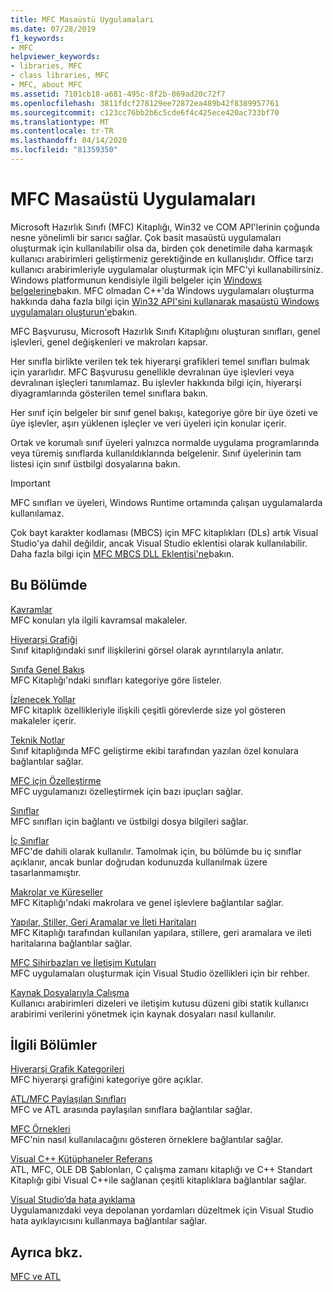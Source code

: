 ```yaml
---
title: MFC Masaüstü Uygulamaları
ms.date: 07/28/2019
f1_keywords:
- MFC
helpviewer_keywords:
- libraries, MFC
- class libraries, MFC
- MFC, about MFC
ms.assetid: 7101cb18-a681-495c-8f2b-069ad20c72f7
ms.openlocfilehash: 3811fdcf278129ee72872ea489b42f8389957761
ms.sourcegitcommit: c123cc76bb2b6c5cde6f4c425ece420ac733bf70
ms.translationtype: MT
ms.contentlocale: tr-TR
ms.lasthandoff: 04/14/2020
ms.locfileid: "81359350"
---
```

# <a name="mfc-desktop-applications"></a>MFC Masaüstü Uygulamaları

Microsoft Hazırlık Sınıfı (MFC) Kitaplığı, Win32 ve COM API'lerinin çoğunda nesne yönelimli bir sarıcı sağlar. Çok basit masaüstü uygulamaları oluşturmak için kullanılabilir olsa da, birden çok denetimile daha karmaşık kullanıcı arabirimleri geliştirmeniz gerektiğinde en kullanışlıdır. Office tarzı kullanıcı arabirimleriyle uygulamalar oluşturmak için MFC'yi kullanabilirsiniz. Windows platformunun kendisiyle ilgili belgeler için [Windows belgelerine](/windows/index)bakın. MFC olmadan C++'da Windows uygulamaları oluşturma hakkında daha fazla bilgi için [Win32 API'sini kullanarak masaüstü Windows uygulamaları oluşturun'e](/windows/win32/index)bakın.

MFC Başvurusu, Microsoft Hazırlık Sınıfı Kitaplığını oluşturan sınıfları, genel işlevleri, genel değişkenleri ve makroları kapsar.

Her sınıfla birlikte verilen tek tek hiyerarşi grafikleri temel sınıfları bulmak için yararlıdır. MFC Başvurusu genellikle devralınan üye işlevleri veya devralınan işleçleri tanımlamaz. Bu işlevler hakkında bilgi için, hiyerarşi diyagramlarında gösterilen temel sınıflara bakın.

Her sınıf için belgeler bir sınıf genel bakışı, kategoriye göre bir üye özeti ve üye işlevler, aşırı yüklenen işleçler ve veri üyeleri için konular içerir.

Ortak ve korumalı sınıf üyeleri yalnızca normalde uygulama programlarında veya türemiş sınıflarda kullanıldıklarında belgelenir. Sınıf üyelerinin tam listesi için sınıf üstbilgi dosyalarına bakın.

> [!IMPORTANT]
> MFC sınıfları ve üyeleri, Windows Runtime ortamında çalışan uygulamalarda kullanılamaz.
>
> Çok bayt karakter kodlaması (MBCS) için MFC kitaplıkları (DLs) artık Visual Studio'ya dahil değildir, ancak Visual Studio eklentisi olarak kullanılabilir. Daha fazla bilgi için [MFC MBCS DLL Eklentisi'ne](mfc-mbcs-dll-add-on.md)bakın.

## <a name="in-this-section"></a>Bu Bölümde

[Kavramlar](mfc-concepts.md)<br/>
MFC konuları yla ilgili kavramsal makaleler.

[Hiyerarşi Grafiği](hierarchy-chart.md)<br/>
Sınıf kitaplığındaki sınıf ilişkilerini görsel olarak ayrıntılarıyla anlatır.

[Sınıfa Genel Bakış](class-library-overview.md)<br/>
MFC Kitaplığı'ndaki sınıfları kategoriye göre listeler.

[İzlenecek Yollar](walkthroughs-mfc.md)<br/>
MFC kitaplık özellikleriyle ilişkili çeşitli görevlerde size yol gösteren makaleler içerir.

[Teknik Notlar](mfc-technical-notes.md)<br/>
Sınıf kitaplığında MFC geliştirme ekibi tarafından yazılan özel konulara bağlantılar sağlar.

[MFC için Özelleştirme](customization-for-mfc.md)<br/>
MFC uygulamanızı özelleştirmek için bazı ipuçları sağlar.

[Sınıflar](reference/mfc-classes.md)<br/>
MFC sınıfları için bağlantı ve üstbilgi dosya bilgileri sağlar.

[İç Sınıflar](reference/internal-classes.md)<br/>
MFC'de dahili olarak kullanılır. Tamolmak için, bu bölümde bu iç sınıflar açıklanır, ancak bunlar doğrudan kodunuzda kullanılmak üzere tasarlanmamıştır.

[Makrolar ve Küreseller](reference/mfc-macros-and-globals.md)<br/>
MFC Kitaplığı'ndaki makrolara ve genel işlevlere bağlantılar sağlar.

[Yapılar, Stiller, Geri Aramalar ve İleti Haritaları](reference/structures-styles-callbacks-and-message-maps.md)<br/>
MFC Kitaplığı tarafından kullanılan yapılara, stillere, geri aramalara ve ileti haritalarına bağlantılar sağlar.

[MFC Sihirbazları ve İletişim Kutuları](reference/mfc-wizards-and-dialog-boxes.md)<br/>
MFC uygulamaları oluşturmak için Visual Studio özellikleri için bir rehber.

[Kaynak Dosyalarıyla Çalışma](../windows/working-with-resource-files.md)<br/>
Kullanıcı arabirimleri dizeleri ve iletişim kutusu düzeni gibi statik kullanıcı arabirimi verilerini yönetmek için kaynak dosyaları nasıl kullanılır.

## <a name="related-sections"></a>İlgili Bölümler

[Hiyerarşi Grafik Kategorileri](hierarchy-chart-categories.md)<br/>
MFC hiyerarşi grafiğini kategoriye göre açıklar.

[ATL/MFC Paylaşılan Sınıfları](../atl-mfc-shared/atl-mfc-shared-classes.md)<br/>
MFC ve ATL arasında paylaşılan sınıflara bağlantılar sağlar.

[MFC Örnekleri](../overview/visual-cpp-samples.md#mfc-samples)<br/>
MFC'nin nasıl kullanılacağını gösteren örneklere bağlantılar sağlar.

[Visual C++ Kütüphaneler Referans](../standard-library/cpp-standard-library-reference.md)<br/>
ATL, MFC, OLE DB Şablonları, C çalışma zamanı kitaplığı ve C++ Standart Kitaplığı gibi Visual C++ile sağlanan çeşitli kitaplıklara bağlantılar sağlar.

[Visual Studio’da hata ayıklama](/visualstudio/debugger/debugging-in-visual-studio)<br/>
Uygulamanızdaki veya depolanan yordamları düzeltmek için Visual Studio hata ayıklayıcısını kullanmaya bağlantılar sağlar.

## <a name="see-also"></a>Ayrıca bkz.

[MFC ve ATL](mfc-and-atl.md)
